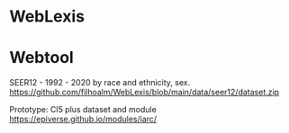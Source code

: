 # WebLexis


# Webtool
SEER12 - 1992 - 2020 by race and ethnicity, sex.
https://github.com/filhoalm/WebLexis/blob/main/data/seer12/dataset.zip

Prototype: CI5 plus dataset and module 
https://epiverse.github.io/modules/iarc/
